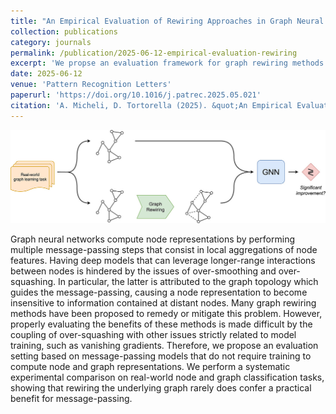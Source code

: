 ```yaml
---
title: "An Empirical Evaluation of Rewiring Approaches in Graph Neural Networks"
collection: publications
category: journals
permalink: /publication/2025-06-12-empirical-evaluation-rewiring
excerpt: 'We propse an evaluation framework for graph rewiring methods based on training-free GNNs. In our fair conditions, rewiring rarely improves message-passing on 12 node and graph classification tasks.'
date: 2025-06-12
venue: 'Pattern Recognition Letters'
paperurl: 'https://doi.org/10.1016/j.patrec.2025.05.021'
citation: 'A. Micheli, D. Tortorella (2025). &quot;An Empirical Evaluation of Rewiring Approaches in Graph Neural Networks.&quot; <i>Pattern Recognition Letters</i>, vol. 196, pp. 134–141.'
---
```


![Graphical abstract](/images/2025-06-12-empirical-evaluation-rewiring.jpg)

Graph neural networks compute node representations by performing multiple message-passing steps that consist in local aggregations of node features. Having deep models that can leverage longer-range interactions between nodes is hindered by the issues of over-smoothing and over-squashing. In particular, the latter is attributed to the graph topology which guides the message-passing, causing a node representation to become insensitive to information contained at distant nodes. Many graph rewiring methods have been proposed to remedy or mitigate this problem. However, properly evaluating the benefits of these methods is made difficult by the coupling of over-squashing with other issues strictly related to model training, such as vanishing gradients. Therefore, we propose an evaluation setting based on message-passing models that do not require training to compute node and graph representations. We perform a systematic experimental comparison on real-world node and graph classification tasks, showing that rewiring the underlying graph rarely does confer a practical benefit for message-passing.